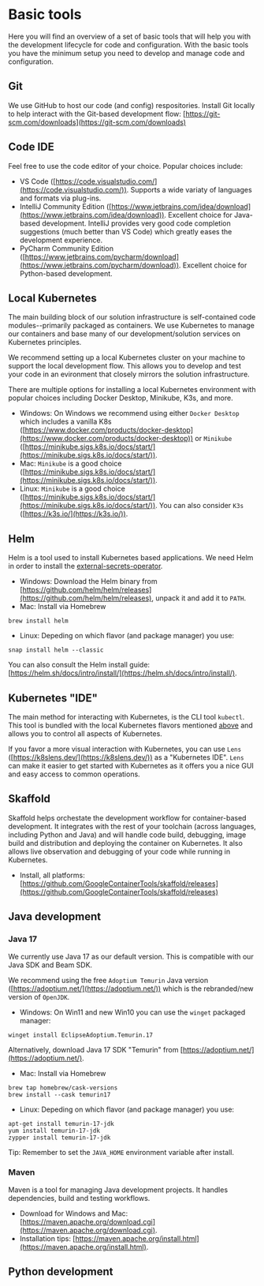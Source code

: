 # Basic tools

Here you will find an overview of a set of basic tools that will help you with the development lifecycle for code and configuration. With the basic tools you have the minimum setup you need to develop and manage code and configuration. 

## Git

We use GitHub to host our code (and config) respositories. Install Git locally to help interact with the Git-based development flow: [https://git-scm.com/downloads](https://git-scm.com/downloads)

## Code IDE

Feel free to use the code editor of your choice. Popular choices include:
- VS Code ([https://code.visualstudio.com/](https://code.visualstudio.com/)). Supports a wide variaty of languages and formats via plug-ins.
- IntelliJ Community Edition ([https://www.jetbrains.com/idea/download](https://www.jetbrains.com/idea/download)). Excellent choice for Java-based development. IntelliJ provides very good code completion suggestions (much better than VS Code) which greatly eases the development experience.
- PyCharm Community Edition ([https://www.jetbrains.com/pycharm/download](https://www.jetbrains.com/pycharm/download)). Excellent choice for Python-based development.

## Local Kubernetes

The main building block of our solution infrastructure is self-contained code modules--primarily packaged as containers. We use Kubernetes to manage our containers and base many of our development/solution services on Kubernetes principles. 

We recommend setting up a local Kubernetes cluster on your machine to support the local development flow. This allows you to develop and test your code in an evironment that closely mirrors the solution infrastructure.

There are multiple options for installing a local Kubernetes environment with popular choices including Docker Desktop, Minikube, K3s, and more. 
- Windows: On Windows we recommend using either `Docker Desktop` which includes a vanilla K8s ([https://www.docker.com/products/docker-desktop](https://www.docker.com/products/docker-desktop)) or `Minikube` ([https://minikube.sigs.k8s.io/docs/start/](https://minikube.sigs.k8s.io/docs/start/)).
- Mac: `Minikube` is a good choice ([https://minikube.sigs.k8s.io/docs/start/](https://minikube.sigs.k8s.io/docs/start/)).
- Linux: `Minikube` is a good choice ([https://minikube.sigs.k8s.io/docs/start/](https://minikube.sigs.k8s.io/docs/start/)). You can also consider `K3s` ([https://k3s.io/](https://k3s.io/)).

## Helm

Helm is a tool used to install Kubernetes based applications. We need Helm in order to install the [external-secrets-operator](../3-k8-setup/external-secrets-operator/README.md).
- Windows: Download the Helm binary from [https://github.com/helm/helm/releases](https://github.com/helm/helm/releases), unpack it and add it to `PATH`.
- Mac: Install via Homebrew
```console
brew install helm
``` 
- Linux: Depeding on which flavor (and package manager) you use:
```console
snap install helm --classic
```

You can also consult the Helm install guide: [https://helm.sh/docs/intro/install/](https://helm.sh/docs/intro/install/).

## Kubernetes "IDE"

The main method for interacting with Kubernetes, is the CLI tool `kubectl`. This tool is bundled with the local Kubernetes flavors mentioned [above](#local-kubernetes) and allows you to control all aspects of Kubernetes.

If you favor a more visual interaction with Kubernetes, you can use `Lens` ([https://k8slens.dev/](https://k8slens.dev/)) as a "Kubernetes IDE". `Lens` can make it easier to get started with Kubernetes as it offers you a nice GUI and easy access to common operations.

## Skaffold

Skaffold helps orchestate the development workflow for container-based development. It integrates with the rest of your toolchain (across languages, including Python and Java) and will handle code build, debugging, image build and distribution and deploying the container on Kubernetes. It also allows live observation and debugging of your code while running in Kubernetes.
- Install, all platforms: [https://github.com/GoogleContainerTools/skaffold/releases](https://github.com/GoogleContainerTools/skaffold/releases)

## Java development

### Java 17

We currently use Java 17 as our default version. This is compatible with our Java SDK and Beam SDK.

We recommend using the free `Adoptium Temurin` Java version ([https://adoptium.net/](https://adoptium.net/)) which is the rebranded/new version of `OpenJDK`.
- Windows: On Win11 and new Win10 you can use the `winget` packaged manager:
```console
winget install EclipseAdoptium.Temurin.17
```
Alternatively, download Java 17 SDK "Temurin" from [https://adoptium.net/](https://adoptium.net/).
- Mac: Install via Homebrew
```console
brew tap homebrew/cask-versions
brew install --cask temurin17
```
- Linux: Depeding on which flavor (and package manager) you use:
```console
apt-get install temurin-17-jdk
yum install temurin-17-jdk
zypper install temurin-17-jdk
```

Tip: Remember to set the `JAVA_HOME` environment variable after install.

### Maven

Maven is a tool for managing Java development projects. It handles dependencies, build and testing workflows.
- Download for Windows and Mac: [https://maven.apache.org/download.cgi](https://maven.apache.org/download.cgi).
- Installation tips: [https://maven.apache.org/install.html](https://maven.apache.org/install.html).

## Python development

